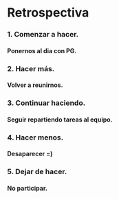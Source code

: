 # Retrospectiva

### 1. Comenzar a hacer.
#### Ponernos al dia con PG.

### 2. Hacer más.
#### Volver a reunirnos.

### 3. Continuar haciendo.
#### Seguir repartiendo tareas al equipo.

### 4. Hacer menos.
#### Desaparecer =)

### 5. Dejar de hacer.
#### No participar.